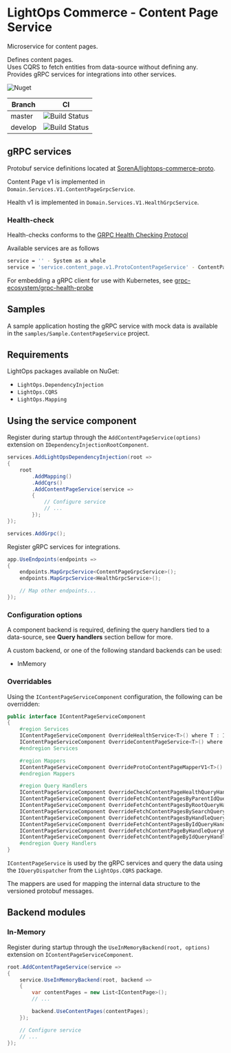 # LightOps Commerce - Content Page Service

Microservice for content pages.

Defines content pages.  
Uses CQRS to fetch entities from data-source without defining any.  
Provides gRPC services for integrations into other services.

![Nuget](https://img.shields.io/nuget/v/LightOps.Commerce.Services.ContentPage)

| Branch | CI |
| --- | --- |
| master | ![Build Status](https://dev.azure.com/sorendev/LightOps%20Commerce/_apis/build/status/LightOps.Commerce.Services.ContentPage?branchName=master) |
| develop | ![Build Status](https://dev.azure.com/sorendev/LightOps%20Commerce/_apis/build/status/LightOps.Commerce.Services.ContentPage?branchName=develop) |

## gRPC services

Protobuf service definitions located at [SorenA/lightops-commerce-proto](https://github.com/SorenA/lightops-commerce-proto).

Content Page v1 is implemented in `Domain.Services.V1.ContentPageGrpcService`.

Health v1 is implemented in `Domain.Services.V1.HealthGrpcService`.

### Health-check

Health-checks conforms to the [GRPC Health Checking Protocol](https://github.com/grpc/grpc/blob/master/doc/health-checking.md)

Available services are as follows

```bash
service = '' - System as a whole
service = 'service.content_page.v1.ProtoContentPageService' - ContentPage v1
```

For embedding a gRPC client for use with Kubernetes, see [grpc-ecosystem/grpc-health-probe](https://github.com/grpc-ecosystem/grpc-health-probe)

## Samples

A sample application hosting the gRPC service with mock data is available in the `samples/Sample.ContentPageService` project.

## Requirements

LightOps packages available on NuGet:

- `LightOps.DependencyInjection`
- `LightOps.CQRS`
- `LightOps.Mapping`

## Using the service component

Register during startup through the `AddContentPageService(options)` extension on `IDependencyInjectionRootComponent`.

```csharp
services.AddLightOpsDependencyInjection(root =>
{
    root
        .AddMapping()
        .AddCqrs()
        .AddContentPageService(service =>
        {
            // Configure service
            // ...
        });
});

services.AddGrpc();
```

Register gRPC services for integrations.

```csharp
app.UseEndpoints(endpoints =>
{
    endpoints.MapGrpcService<ContentPageGrpcService>();
    endpoints.MapGrpcService<HealthGrpcService>();

    // Map other endpoints...
});
```

### Configuration options

A component backend is required, defining the query handlers tied to a data-source, see **Query handlers** section bellow for more.

A custom backend, or one of the following standard backends can be used:

- InMemory

### Overridables

Using the `IContentPageServiceComponent` configuration, the following can be overridden:

```csharp
public interface IContentPageServiceComponent
{
    #region Services
    IContentPageServiceComponent OverrideHealthService<T>() where T : IHealthService;
    IContentPageServiceComponent OverrideContentPageService<T>() where T : IContentPageService;
    #endregion Services

    #region Mappers
    IContentPageServiceComponent OverrideProtoContentPageMapperV1<T>() where T : IMapper<IContentPage, Proto.Services.ContentPage.V1.ProtoContentPage>;
    #endregion Mappers

    #region Query Handlers
    IContentPageServiceComponent OverrideCheckContentPageHealthQueryHandler<T>() where T : ICheckContentPageHealthQueryHandler;
    IContentPageServiceComponent OverrideFetchContentPagesByParentIdQueryHandler<T>() where T : IFetchContentPagesByParentIdQueryHandler;
    IContentPageServiceComponent OverrideFetchContentPagesByRootQueryHandler<T>() where T : IFetchContentPagesByRootQueryHandler;
    IContentPageServiceComponent OverrideFetchContentPagesBySearchQueryHandler<T>() where T : IFetchContentPagesBySearchQueryHandler;
    IContentPageServiceComponent OverrideFetchContentPagesByHandleQueryHandler<T>() where T : IFetchContentPagesByHandleQueryHandler;
    IContentPageServiceComponent OverrideFetchContentPagesByIdQueryHandler<T>() where T : IFetchContentPagesByIdQueryHandler;
    IContentPageServiceComponent OverrideFetchContentPageByHandleQueryHandler<T>() where T : IFetchContentPageByHandleQueryHandler;
    IContentPageServiceComponent OverrideFetchContentPageByIdQueryHandler<T>() where T : IFetchContentPageByIdQueryHandler;
    #endregion Query Handlers
}
```

`IContentPageService` is used by the gRPC services and query the data using the `IQueryDispatcher` from the `LightOps.CQRS` package.

The mappers are used for mapping the internal data structure to the versioned protobuf messages.

## Backend modules

### In-Memory

Register during startup through the `UseInMemoryBackend(root, options)` extension on `IContentPageServiceComponent`.

```csharp
root.AddContentPageService(service =>
{
    service.UseInMemoryBackend(root, backend =>
    {
        var contentPages = new List<IContentPage>();
        // ...

        backend.UseContentPages(contentPages);
    });

    // Configure service
    // ...
});
```
